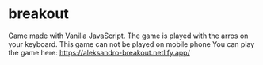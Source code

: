 # breakout
Game made with Vanilla JavaScript.
The game is played with the arros on your keyboard. This game can not be played on mobile phone
You can play the game here: https://aleksandro-breakout.netlify.app/
